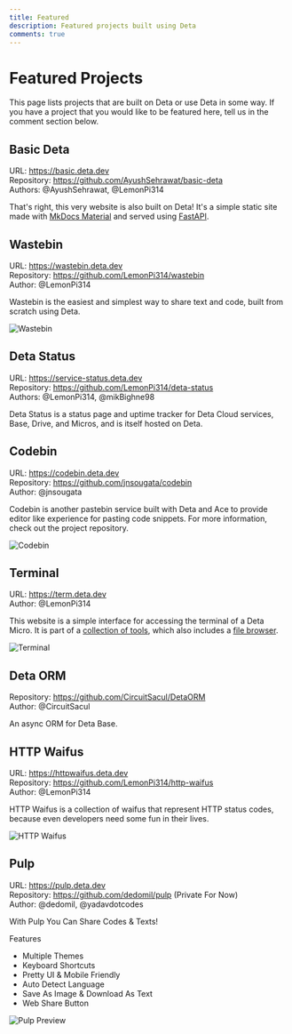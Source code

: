 ```yaml
---
title: Featured
description: Featured projects built using Deta
comments: true
---
```


# Featured Projects
This page lists projects that are built on Deta or use Deta in some way. If you have a project that you would like to be featured here, tell us in the comment section below.

## Basic Deta
URL: https://basic.deta.dev  
Repository: https://github.com/AyushSehrawat/basic-deta  
Authors: @AyushSehrawat, @LemonPi314

That's right, this very website is also built on Deta! It's a simple static site made with [MkDocs Material](https://squidfunk.github.io/mkdocs-material/) and served using [FastAPI](https://fastapi.tiangolo.com/).

## Wastebin
URL: https://wastebin.deta.dev  
Repository: https://github.com/LemonPi314/wastebin  
Author: @LemonPi314

Wastebin is the easiest and simplest way to share text and code, built from scratch using Deta.

![Wastebin](https://yacdn.deta.dev/cdn/ylxymwfv)

## Deta Status
URL: https://service-status.deta.dev  
Repository: https://github.com/LemonPi314/deta-status  
Authors: @LemonPi314, @mikBighne98

Deta Status is a status page and uptime tracker for Deta Cloud services, Base, Drive, and Micros, and is itself hosted on Deta.

## Codebin
URL: https://codebin.deta.dev  
Repository: https://github.com/jnsougata/codebin  
Author: @jnsougata

Codebin is another pastebin service built with Deta and Ace to provide editor like experience for pasting code snippets. For more information, check out the project repository.

![Codebin](https://yacdn.deta.dev/cdn/qtrkaaer)

## Terminal
URL: https://term.deta.dev  
Author: @LemonPi314

This website is a simple interface for accessing the terminal of a Deta Micro.
It is part of a [collection of tools](https://deta-meta.deta.dev), which also includes a [file browser](https://files.deta.dev).

![Terminal](https://yacdn.deta.dev/cdn/ekgdtxss)

## Deta ORM
Repository: https://github.com/CircuitSacul/DetaORM  
Author: @CircuitSacul   

An async ORM for Deta Base.

## HTTP Waifus
URL: https://httpwaifus.deta.dev  
Repository: https://github.com/LemonPi314/http-waifus  
Author: @LemonPi314

HTTP Waifus is a collection of waifus that represent HTTP status codes, because even developers need some fun in their lives.

![HTTP Waifus](https://httpwaifus.deta.dev/api/418)

## Pulp
URL: https://pulp.deta.dev  
Repository: https://github.com/dedomil/pulp (Private For Now)  
Author: @dedomil, @yadavdotcodes

With Pulp You Can Share Codes & Texts!

Features
- Multiple Themes
- Keyboard Shortcuts
- Pretty UI & Mobile Friendly
- Auto Detect Language
- Save As Image & Download As Text
- Web Share Button

![Pulp Preview](https://yacdn.deta.dev/cdn/sdhkmnre)
